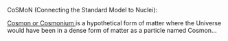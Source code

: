 CoSMoN (Connecting the Standard Model to Nuclei):

[Cosmon or Cosmonium ](https://en.wikipedia.org/wiki/Cosmon) is a hypothetical form of matter where the Universe would have been in a dense form of matter as a particle named Cosmon...
